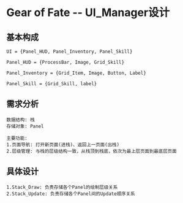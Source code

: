 # Gear of Fate -- UI_Manager设计

## 基本构成

    UI = {Panel_HUD, Panel_Inventory, Panel_Skill}

    Panel_HUD = {ProcessBar, Image, Grid_Skill}

    Panel_Inventory = {Grid_Item, Image, Button, Label}

    Panel_Skill = {Grid_Skill, label}

## 需求分析

    数据结构: 栈
    存储对象: Panel
    
    主要功能:
    1.页面导航: 打开新页面(进栈)、返回上一页面(出栈)
    2.层级管理: 与栈的层级结构一致，从栈顶到栈底，依次为最上层页面到最底层页面

## 具体设计

    1.Stack_Draw: 负责存储各个Panel的绘制层级关系
    2.Stack_Update: 负责存储各个Panel间的Update顺序关系

